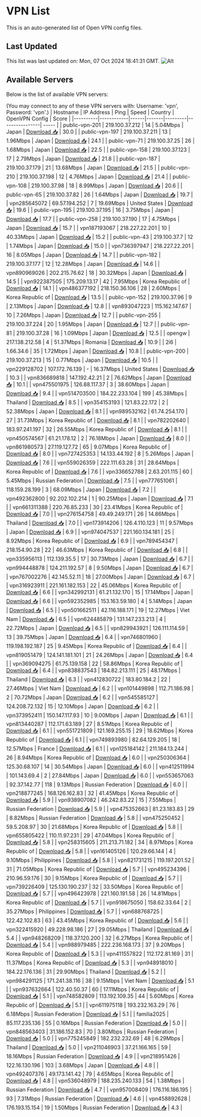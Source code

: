 # VPN List

This is an auto-generated list of Open VPN config files.

## Last Updated

This list was last updated on: Mon, 07 Oct 2024 18:41:31 GMT.
![Alt](https://repobeats.axiom.co/api/embed/186b98318ef1479477931607c1ad7d823f12451f.svg "Repobeats analytics image")

## Available Servers

Below is the list of available VPN servers:

(You may connect to any of these VPN servers with: Username: 'vpn', Password: 'vpn'.)
| Hostname | IP Address | Ping | Speed | Country | OpenVPN Config | Score |
|----------|------------|------|-------|---------|----------------| ----- |
| public-vpn-201 | 219.100.37.212 | 14 | 5.04Mbps | Japan | [Download 📥](./configs/server_0_JP.ovpn) | 30.0 |
| public-vpn-197 | 219.100.37.211 | 13 | 1.96Mbps | Japan | [Download 📥](./configs/server_1_JP.ovpn) | 24.1 |
| public-vpn-71 | 219.100.37.25 | 26 | 1.68Mbps | Japan | [Download 📥](./configs/server_2_JP.ovpn) | 22.5 |
| public-vpn-158 | 219.100.37.123 | 17 | 2.79Mbps | Japan | [Download 📥](./configs/server_3_JP.ovpn) | 21.8 |
| public-vpn-187 | 219.100.37.179 | 21 | 13.68Mbps | Japan | [Download 📥](./configs/server_4_JP.ovpn) | 21.5 |
| public-vpn-210 | 219.100.37.198 | 12 | 4.76Mbps | Japan | [Download 📥](./configs/server_5_JP.ovpn) | 21.4 |
| public-vpn-108 | 219.100.37.98 | 18 | 8.99Mbps | Japan | [Download 📥](./configs/server_6_JP.ovpn) | 20.6 |
| public-vpn-65 | 219.100.37.82 | 26 | 1.64Mbps | Japan | [Download 📥](./configs/server_7_JP.ovpn) | 19.7 |
| vpn285645072 | 69.57.194.252 | 7 | 19.69Mbps | United States | [Download 📥](./configs/server_8_US.ovpn) | 19.6 |
| public-vpn-195 | 219.100.37.195 | 16 | 3.75Mbps | Japan | [Download 📥](./configs/server_9_JP.ovpn) | 17.7 |
| public-vpn-258 | 219.100.37.190 | 17 | 4.75Mbps | Japan | [Download 📥](./configs/server_10_JP.ovpn) | 15.7 |
| vpn187193067 | 218.227.22.201 | 10 | 40.33Mbps | Japan | [Download 📥](./configs/server_11_JP.ovpn) | 15.2 |
| public-vpn-43 | 219.100.37.7 | 12 | 1.74Mbps | Japan | [Download 📥](./configs/server_12_JP.ovpn) | 15.0 |
| vpn736397947 | 218.227.22.201 | 16 | 8.05Mbps | Japan | [Download 📥](./configs/server_13_JP.ovpn) | 14.7 |
| public-vpn-182 | 219.100.37.177 | 12 | 12.28Mbps | Japan | [Download 📥](./configs/server_14_JP.ovpn) | 14.6 |
| vpn890969026 | 202.215.76.62 | 18 | 30.32Mbps | Japan | [Download 📥](./configs/server_15_JP.ovpn) | 14.5 |
| vpn922387505 | 175.209.13.17 | 42 | 7.95Mbps | Korea Republic of | [Download 📥](./configs/server_16_KR.ovpn) | 14.1 |
| vpn486377192 | 218.150.36.106 | 28 | 2.60Mbps | Korea Republic of | [Download 📥](./configs/server_17_KR.ovpn) | 13.5 |
| public-vpn-152 | 219.100.37.96 | 9 | 2.13Mbps | Japan | [Download 📥](./configs/server_18_JP.ovpn) | 12.8 |
| vpn893047223 | 115.162.147.67 | 10 | 7.26Mbps | Japan | [Download 📥](./configs/server_19_JP.ovpn) | 12.7 |
| public-vpn-255 | 219.100.37.224 | 20 | 1.95Mbps | Japan | [Download 📥](./configs/server_20_JP.ovpn) | 12.7 |
| public-vpn-81 | 219.100.37.28 | 16 | 1.09Mbps | Japan | [Download 📥](./configs/server_21_JP.ovpn) | 12.5 |
| opengw | 217.138.212.58 | 4 | 51.37Mbps | Romania | [Download 📥](./configs/server_22_RO.ovpn) | 10.9 |
| 2i6 | 1.66.34.6 | 35 | 1.72Mbps | Japan | [Download 📥](./configs/server_23_JP.ovpn) | 10.8 |
| public-vpn-200 | 219.100.37.213 | 15 | 0.77Mbps | Japan | [Download 📥](./configs/server_24_JP.ovpn) | 10.5 |
| vpn229128702 | 107.172.76.139 | - | 16.37Mbps | United States | [Download 📥](./configs/server_25_US.ovpn) | 10.3 |
| vpn836689818 | 147.192.42.21 | 2 | 76.62Mbps | Japan | [Download 📥](./configs/server_26_JP.ovpn) | 10.1 |
| vpn475501975 | 126.88.117.37 | 3 | 38.60Mbps | Japan | [Download 📥](./configs/server_27_JP.ovpn) | 9.4 |
| vpn514703500 | 184.22.233.104 | 199 | 45.38Mbps | Thailand | [Download 📥](./configs/server_28_TH.ovpn) | 8.5 |
| vpn354153193 | 121.83.22.172 | 2 | 52.38Mbps | Japan | [Download 📥](./configs/server_29_JP.ovpn) | 8.1 |
| vpn989532162 | 61.74.254.170 | 27 | 31.73Mbps | Korea Republic of | [Download 📥](./configs/server_30_KR.ovpn) | 8.1 |
| vpn782202640 | 183.97.241.197 | 32 | 26.55Mbps | Korea Republic of | [Download 📥](./configs/server_31_KR.ovpn) | 8.1 |
| vpn450574567 | 61.21.178.12 | 2 | 76.18Mbps | Japan | [Download 📥](./configs/server_32_JP.ovpn) | 8.0 |
| vpn861980573 | 27.119.127.72 | 65 | 9.07Mbps | Korea Republic of | [Download 📥](./configs/server_33_KR.ovpn) | 8.0 |
| vpn727425353 | 14.133.44.192 | 8 | 5.26Mbps | Japan | [Download 📥](./configs/server_34_JP.ovpn) | 7.6 |
| vpn559026359 | 222.111.63.28 | 31 | 28.64Mbps | Korea Republic of | [Download 📥](./configs/server_35_KR.ovpn) | 7.6 |
| vpn336652788 | 2.63.201.115 | 60 | 5.45Mbps | Russian Federation | [Download 📥](./configs/server_36_RU.ovpn) | 7.5 |
| vpn777651061 | 118.159.28.199 | 3 | 68.09Mbps | Japan | [Download 📥](./configs/server_37_JP.ovpn) | 7.2 |
| vpn492362800 | 92.202.102.214 | 1 | 90.25Mbps | Japan | [Download 📥](./configs/server_38_JP.ovpn) | 7.1 |
| vpn661311388 | 220.76.85.233 | 30 | 23.41Mbps | Korea Republic of | [Download 📥](./configs/server_39_KR.ovpn) | 7.0 |
| vpn276154758 | 49.49.249.171 | 26 | 14.86Mbps | Thailand | [Download 📥](./configs/server_40_TH.ovpn) | 7.0 |
| vpn173914206 | 126.4.110.123 | 11 | 9.57Mbps | Japan | [Download 📥](./configs/server_41_JP.ovpn) | 6.9 |
| vpn974047537 | 221.160.134.181 | 25 | 8.92Mbps | Korea Republic of | [Download 📥](./configs/server_42_KR.ovpn) | 6.9 |
| vpn789454347 | 218.154.90.28 | 22 | 46.63Mbps | Korea Republic of | [Download 📥](./configs/server_43_KR.ovpn) | 6.8 |
| vpn335956113 | 112.139.35.5 | 17 | 30.73Mbps | Japan | [Download 📥](./configs/server_44_JP.ovpn) | 6.7 |
| vpn994448878 | 124.211.192.57 | 8 | 9.50Mbps | Japan | [Download 📥](./configs/server_45_JP.ovpn) | 6.7 |
| vpn767002276 | 42.145.52.11 | 18 | 27.00Mbps | Japan | [Download 📥](./configs/server_46_JP.ovpn) | 6.7 |
| vpn316923911 | 221.161.182.153 | 22 | 45.06Mbps | Korea Republic of | [Download 📥](./configs/server_47_KR.ovpn) | 6.6 |
| vpn342992131 | 61.21.132.170 | 15 | 17.14Mbps | Japan | [Download 📥](./configs/server_48_JP.ovpn) | 6.6 |
| vpn592352985 | 153.163.59.180 | 4 | 5.14Mbps | Japan | [Download 📥](./configs/server_49_JP.ovpn) | 6.5 |
| vpn501662511 | 42.116.188.171 | 19 | 12.27Mbps | Viet Nam | [Download 📥](./configs/server_50_VN.ovpn) | 6.5 |
| vpn624485879 | 131.147.233.213 | 4 | 22.72Mbps | Japan | [Download 📥](./configs/server_51_JP.ovpn) | 6.5 |
| vpn829943921 | 126.111.114.59 | 13 | 39.75Mbps | Japan | [Download 📥](./configs/server_52_JP.ovpn) | 6.4 |
| vpn746801960 | 119.198.192.187 | 25 | 9.45Mbps | Korea Republic of | [Download 📥](./configs/server_53_KR.ovpn) | 6.4 |
| vpn819051479 | 124.141.181.101 | 21 | 24.26Mbps | Japan | [Download 📥](./configs/server_54_JP.ovpn) | 6.4 |
| vpn369094275 | 61.75.139.158 | 22 | 58.86Mbps | Korea Republic of | [Download 📥](./configs/server_55_KR.ovpn) | 6.4 |
| vpn838837543 | 184.82.213.111 | 25 | 48.17Mbps | Thailand | [Download 📥](./configs/server_56_TH.ovpn) | 6.3 |
| vpn412830722 | 183.80.184.2 | 22 | 27.46Mbps | Viet Nam | [Download 📥](./configs/server_57_VN.ovpn) | 6.2 |
| vpn101449898 | 112.71.186.98 | 2 | 70.72Mbps | Japan | [Download 📥](./configs/server_58_JP.ovpn) | 6.2 |
| vpn545585127 | 124.208.72.132 | 15 | 12.10Mbps | Japan | [Download 📥](./configs/server_59_JP.ovpn) | 6.2 |
| vpn373952411 | 150.147.117.93 | 10 | 9.00Mbps | Japan | [Download 📥](./configs/server_60_JP.ovpn) | 6.1 |
| vpn813440287 | 112.171.63.189 | 27 | 8.51Mbps | Korea Republic of | [Download 📥](./configs/server_61_KR.ovpn) | 6.1 |
| vpn551721809 | 121.169.255.15 | 29 | 18.62Mbps | Korea Republic of | [Download 📥](./configs/server_62_KR.ovpn) | 6.1 |
| vpn749893980 | 82.64.129.205 | 18 | 12.57Mbps | France | [Download 📥](./configs/server_63_FR.ovpn) | 6.1 |
| vpn125184142 | 211.184.13.244 | 26 | 8.94Mbps | Korea Republic of | [Download 📥](./configs/server_64_KR.ovpn) | 6.0 |
| vpn250306364 | 125.30.68.107 | 14 | 30.54Mbps | Japan | [Download 📥](./configs/server_65_JP.ovpn) | 6.0 |
| vpn412511994 | 101.143.69.4 | 2 | 27.84Mbps | Japan | [Download 📥](./configs/server_66_JP.ovpn) | 6.0 |
| vpn553657063 | 92.37.142.77 | 118 | 9.13Mbps | Russian Federation | [Download 📥](./configs/server_67_RU.ovpn) | 6.0 |
| vpn218877245 | 168.126.162.83 | 32 | 41.45Mbps | Korea Republic of | [Download 📥](./configs/server_68_KR.ovpn) | 5.9 |
| vpn938907082 | 46.242.83.22 | 15 | 7.55Mbps | Russian Federation | [Download 📥](./configs/server_69_RU.ovpn) | 5.9 |
| vpn475352663 | 81.23.183.83 | 29 | 8.82Mbps | Russian Federation | [Download 📥](./configs/server_70_RU.ovpn) | 5.8 |
| vpn475250452 | 59.5.208.97 | 30 | 21.68Mbps | Korea Republic of | [Download 📥](./configs/server_71_KR.ovpn) | 5.8 |
| vpn655805422 | 110.11.97.231 | 29 | 47.04Mbps | Korea Republic of | [Download 📥](./configs/server_72_KR.ovpn) | 5.8 |
| vpn258315605 | 211.213.71.182 | 34 | 8.97Mbps | Korea Republic of | [Download 📥](./configs/server_73_KR.ovpn) | 5.8 |
| vpn161405126 | 120.29.66.144 | 4 | 9.10Mbps | Philippines | [Download 📥](./configs/server_74_PH.ovpn) | 5.8 |
| vpn821731215 | 119.197.201.52 | 31 | 71.05Mbps | Korea Republic of | [Download 📥](./configs/server_75_KR.ovpn) | 5.7 |
| vpn495234396 | 210.96.59.176 | 30 | 9.15Mbps | Korea Republic of | [Download 📥](./configs/server_76_KR.ovpn) | 5.7 |
| vpn739226409 | 125.130.190.237 | 32 | 33.50Mbps | Korea Republic of | [Download 📥](./configs/server_77_KR.ovpn) | 5.7 |
| vpn496423978 | 221.160.191.58 | 26 | 14.81Mbps | Korea Republic of | [Download 📥](./configs/server_78_KR.ovpn) | 5.7 |
| vpn918675050 | 158.62.33.64 | 2 | 35.27Mbps | Philippines | [Download 📥](./configs/server_79_PH.ovpn) | 5.7 |
| vpn688768725 | 122.42.102.83 | 63 | 43.45Mbps | Korea Republic of | [Download 📥](./configs/server_80_KR.ovpn) | 5.6 |
| vpn322415920 | 49.228.98.186 | 27 | 29.05Mbps | Thailand | [Download 📥](./configs/server_81_TH.ovpn) | 5.4 |
| vpn948268209 | 118.37.120.200 | 32 | 6.27Mbps | Korea Republic of | [Download 📥](./configs/server_82_KR.ovpn) | 5.4 |
| vpn988979485 | 222.236.168.173 | 37 | 9.20Mbps | Korea Republic of | [Download 📥](./configs/server_83_KR.ovpn) | 5.3 |
| vpn411557822 | 112.172.81.169 | 31 | 11.37Mbps | Korea Republic of | [Download 📥](./configs/server_84_KR.ovpn) | 5.3 |
| vpn948918010 | 184.22.176.136 | 31 | 29.90Mbps | Thailand | [Download 📥](./configs/server_85_TH.ovpn) | 5.2 |
| vpn984291125 | 171.241.38.116 | 38 | 9.15Mbps | Viet Nam | [Download 📥](./configs/server_86_VN.ovpn) | 5.1 |
| vpn937632664 | 122.40.50.37 | 60 | 17.11Mbps | Korea Republic of | [Download 📥](./configs/server_87_KR.ovpn) | 5.1 |
| vpn748582809 | 113.192.109.35 | 44 | 5.60Mbps | Korea Republic of | [Download 📥](./configs/server_88_KR.ovpn) | 5.1 |
| vpn611975118 | 193.232.163.29 | 76 | 6.18Mbps | Russian Federation | [Download 📥](./configs/server_89_RU.ovpn) | 5.1 |
| familia2025 | 85.117.235.136 | 55 | 0.16Mbps | Russian Federation | [Download 📥](./configs/server_90_RU.ovpn) | 5.0 |
| vpn848563403 | 31.186.152.83 | 70 | 3.80Mbps | Russian Federation | [Download 📥](./configs/server_91_RU.ovpn) | 5.0 |
| vpn775245849 | 182.232.232.69 | 48 | 6.29Mbps | Thailand | [Download 📥](./configs/server_92_TH.ovpn) | 5.0 |
| vpn211046903 | 37.21.166.165 | 59 | 18.16Mbps | Russian Federation | [Download 📥](./configs/server_93_RU.ovpn) | 4.9 |
| vpn218951426 | 122.16.130.196 | 103 | 3.68Mbps | Japan | [Download 📥](./configs/server_94_JP.ovpn) | 4.8 |
| vpn492407376 | 49.173.141.42 | 79 | 4.65Mbps | Korea Republic of | [Download 📥](./configs/server_95_KR.ovpn) | 4.8 |
| vpn536048979 | 188.235.240.133 | 54 | 1.38Mbps | Russian Federation | [Download 📥](./configs/server_96_RU.ovpn) | 4.7 |
| vpn957008409 | 176.116.186.195 | 93 | 7.31Mbps | Russian Federation | [Download 📥](./configs/server_97_RU.ovpn) | 4.6 |
| vpn458892628 | 176.193.15.154 | 19 | 1.50Mbps | Russian Federation | [Download 📥](./configs/server_98_RU.ovpn) | 4.3 |
